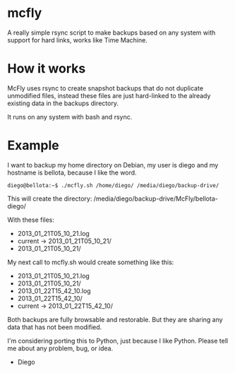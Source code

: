 mcfly
=====

A really simple rsync script to make backups based on any system with
support for hard links, works like Time Machine.

How it works
=====

McFly uses rsync to create snapshot backups that do not duplicate
unmodified files, instead these files are just hard-linked to the
already existing data in the backups directory.

It runs on any system with bash and rsync.

Example
=====

I want to backup my home directory on Debian, my user is diego and my
hostname is bellota, because I like the word.

```
diego@bellota:~$ ./mcfly.sh /home/diego/ /media/diego/backup-drive/
```
This will create the directory:
/media/diego/backup-drive/McFly/bellota-diego/

With these files:
- 2013_01_21T05_10_21.log
- current -> 2013_01_21T05_10_21/
- 2013_01_21T05_10_21/

My next call to mcfly.sh would create something like this:
- 2013_01_21T05_10_21.log
- 2013_01_21T05_10_21/
- 2013_01_22T15_42_10.log
- 2013_01_22T15_42_10/
- current -> 2013_01_22T15_42_10/

Both backups are fully browsable and restorable. But they are sharing
any data that has not been modified.


I'm considering porting this to Python, just because I like Python.
Please tell me about any problem, bug, or idea.

- Diego

